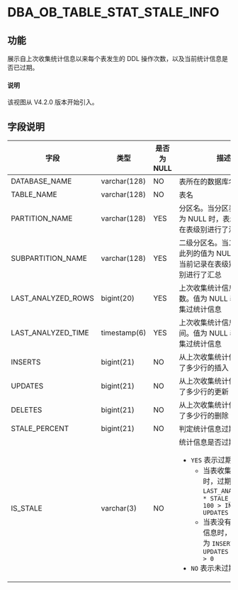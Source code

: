 # DBA_OB_TABLE_STAT_STALE_INFO

## 功能

展示自上次收集统计信息以来每个表发生的 DDL 操作次数，以及当前统计信息是否已过期。

<main id="notice" type='explain'>
  <h4>说明</h4>
  <p>该视图从 V4.2.0 版本开始引入。</p>
</main>

## 字段说明

| **字段** | **类型** | **是否为 NULL** | **描述** |
| --- | --- | --- | --- |
| DATABASE_NAME | varchar(128) | NO | 表所在的数据库名 |
| TABLE_NAME | varchar(128) | NO | 表名|
| PARTITION_NAME | varchar(128) | YES | 分区名。当分区表此列的值为 NULL 时，表示当前记录在表级别进行了汇总 |
| SUBPARTITION_NAME | varchar(128) | YES | 二级分区名。当二级分区表此列的值为 NULL 时，表示当前记录在表级别或分区级别进行了汇总 |
| LAST_ANALYZED_ROWS | bigint(20) | YES | 上次收集统计信息时的行数。值为 NULL 表示没有收集过统计信息 |
| LAST_ANALYZED_TIME | timestamp(6) | YES | 上次收集统计信息时的时间。值为 NULL 表示没有收集过统计信息 |
| INSERTS | bigint(21) | NO | 从上次收集统计信息起发生了多少行的插入 |
| UPDATES | bigint(21) | NO | 从上次收集统计信息起发生了多少行的更新 |
| DELETES | bigint(21) | NO | 从上次收集统计信息起发生了多少行的删除 |
| STALE_PERCENT | bigint(21) | NO | 判定统计信息过期的百分比 |
| IS_STALE | varchar(3) | NO | 统计信息是否过期。<ul><li>`YES` 表示过期<ul><li>当表收集过统计信息时，过期的条件为 `LAST_ANALYZED_ROWS * STALE_PERCENT / 100 > INSERTS + UPDATES + DELETES`  </li><li>当表没有收集过统计信息时，过期的条件为 `INSERTS + UPDATES + DELETES > 0` </li></ul>  </li><li>`NO` 表示未过期 </li></ul>|
